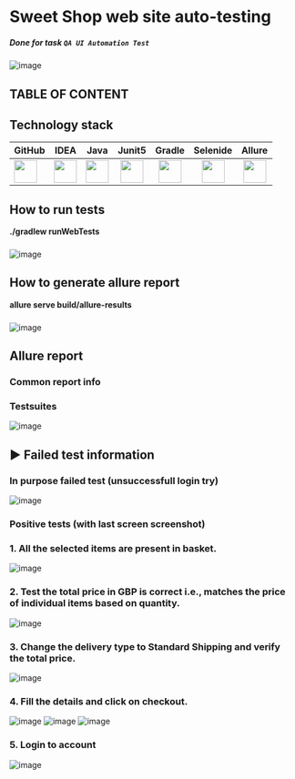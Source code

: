 #  Sweet Shop web site auto-testing

##### Done for task `QA UI Automation Test`

![image](https://sweetshop.netlify.app/favicon.png)

## TABLE OF CONTENT

## Technology stack

| GitHub                                                                                                                                   |                                                                   IDEA                                                                   |                                                                   Java                                                                   |                                                                  Junit5                                                                  |                                                                  Gradle                                                                  |                                                                 Selenide                                                                 |                                                                  Allure                                                                  |                                                                                                      
|:-----------------------------------------------------------------------------------------------------------------------------------------|:----------------------------------------------------------------------------------------------------------------------------------------:|:----------------------------------------------------------------------------------------------------------------------------------------:|:----------------------------------------------------------------------------------------------------------------------------------------:|:----------------------------------------------------------------------------------------------------------------------------------------:|:----------------------------------------------------------------------------------------------------------------------------------------:|:----------------------------------------------------------------------------------------------------------------------------------------:|
| <img src="https://cdn-icons-png.flaticon.com/512/25/25231.png" width="40" height="40"> | <img src="https://user-images.githubusercontent.com/38681283/120561799-e88b6300-c40d-11eb-91ba-d4103ef6d4b5.png" width="40" height="40"> | <img src="https://user-images.githubusercontent.com/38681283/120561837-f7721580-c40d-11eb-8590-7b3b0b5eb50d.png" width="40" height="40"> | <img src="https://user-images.githubusercontent.com/38681283/120562013-43bd5580-c40e-11eb-926f-1b8d3dc9e965.png" width="40" height="40"> | <img src="https://user-images.githubusercontent.com/38681283/120562398-fbeafe00-c40e-11eb-9fe7-3a641bf7115c.png" width="40" height="40"> | <img src="https://user-images.githubusercontent.com/38681283/120562458-1c1abd00-c40f-11eb-8ce8-2eb023f3e24f.png" width="40" height="40"> | <img src="https://user-images.githubusercontent.com/38681283/120562749-b5e26a00-c40f-11eb-91d9-641e254428c9.png" width="40" height="40"> |
## How to run tests
**./gradlew runWebTests**
###
![image](https://github.com/user-attachments/assets/3f435505-c3d0-4111-9367-363898184ed2)
###
## How to generate allure report
**allure serve build/allure-results**
###
![image](https://github.com/user-attachments/assets/3dc5ea49-22ca-4f7e-a4d9-0c0cc120e2d5)
###
## Allure report
### Common report info 
### Testsuites
![image](https://github.com/user-attachments/assets/89551d0b-6e1a-4632-9069-080a6adb3950)
###
## :arrow_forward: Failed test information
### In purpose failed test (unsuccessfull login try)
![image](https://github.com/user-attachments/assets/fc56e307-db23-48c5-8feb-f0098845ab22)

### Positive tests (with last screen screenshot)
### 1. All the selected items are present in basket.
![image](https://github.com/user-attachments/assets/80d09586-308e-4b2e-8ac2-62a41706dad7)
###
### 2. Test the total price in GBP is correct i.e., matches the price of individual items based on quantity.
![image](https://github.com/user-attachments/assets/1bc13509-164c-41d2-9a25-e4d1df627ff2)
###
### 3. Change the delivery type to Standard Shipping and verify the total price.
![image](https://github.com/user-attachments/assets/87171963-64eb-4fde-8606-b014245e6803)
###
### 4. Fill the details and click on checkout.
![image](https://github.com/user-attachments/assets/2776be5a-6655-4058-87b1-d69cdf3e83fb)
![image](https://github.com/user-attachments/assets/a7ba7f0c-e9d8-4e27-a8ef-0af1502234de)
![image](https://github.com/user-attachments/assets/780ba6ee-9342-4747-928f-c7714ce942a3)
###
### 5. Login to account
![image](https://github.com/user-attachments/assets/73c48c18-7a1a-45b5-b90e-6da89f917a99)
###
